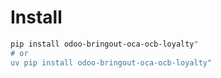 # Install

```bash
pip install odoo-bringout-oca-ocb-loyalty"
# or
uv pip install odoo-bringout-oca-ocb-loyalty"
```
